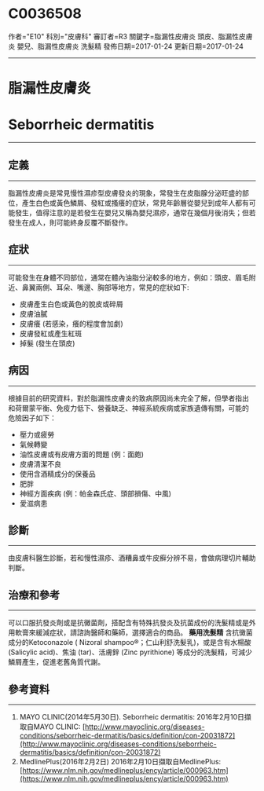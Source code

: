 # C0036508
作者="E10"
科別="皮膚科"
審訂者=R3
關鍵字=脂漏性皮膚炎 頭皮、脂漏性皮膚炎 嬰兒、脂漏性皮膚炎 洗髮精
發佈日期=2017-01-24
更新日期=2017-01-24

----------
# 脂漏性皮膚炎
# Seborrheic dermatitis
----------
## 定義
----------

脂漏性皮膚炎是常見慢性濕疹型皮膚發炎的現象，常發生在皮脂腺分泌旺盛的部位，產生白色或黃色鱗屑、發紅或搔癢的症狀，常見年齡層從嬰兒到成年人都有可能發生，值得注意的是若發生在嬰兒又稱為嬰兒濕疹，通常在幾個月後消失；但若發生在成人，則可能終身反覆不斷發作。 

## 症狀
----------

可能發生在身體不同部位，通常在體內油脂分泌較多的地方，例如：頭皮、眉毛附近、鼻翼兩側、耳朵、嘴邊、胸部等地方，常見的症狀如下:

- 皮膚產生白色或黃色的脫皮或碎屑
- 皮膚油膩
- 皮膚癢 (若感染，癢的程度會加劇) 
- 皮膚發紅或產生紅斑
- 掉髮 (發生在頭皮) 
## 病因
----------

根據目前的研究資料，對於脂漏性皮膚炎的致病原因尚未完全了解，但學者指出
和荷爾蒙平衡、免疫力低下、營養缺乏、神經系統疾病或家族遺傳有關，可能的
危險因子如下：

- 壓力或疲勞
- 氣候轉變
- 油性皮膚或有皮膚方面的問題 (例：面皰) 
- 皮膚清潔不良
- 使用含酒精成分的保養品
- 肥胖
- 神經方面疾病 (例：帕金森氏症、頭部損傷、中風) 
- 愛滋病患 
## 診斷
----------

由皮膚科醫生診斷，若和慢性濕疹、酒糟鼻或牛皮癬分辨不易，會做病理切片輔助判斷。

## 治療和參考
----------

可以口服抗發炎劑或是抗黴菌劑，搭配含有特殊抗發炎及抗菌成份的洗髮精或是外用軟膏來緩減症狀，請諮詢醫師和藥師，選擇適合的商品。
**藥用洗髮精**
含抗黴菌成分的Ketoconazole ( Nizoral shampoo®；仁山利舒洗髮乳)，或是含有水楊酸 (Salicylic acid)、焦油 (tar)、活膚鋅 (Zinc pyrithione) 等成分的洗髮精，可減少鱗屑產生，促進老舊角質代謝。

## 參考資料
----------
1. MAYO CLINIC(2014年5月30日). Seborrheic dermatitis:
  2016年2月10日擷取自MAYO CLINIC: [http://www.mayoclinic.org/diseases-conditions/seborrheic-dermatitis/basics/definition/con-20031872](http://www.mayoclinic.org/diseases-conditions/seborrheic-dermatitis/basics/definition/con-20031872)
2. MedlinePlus(2016年2月2日) 2016年2月10日擷取自MedlinePlus:
  [https://www.nlm.nih.gov/medlineplus/ency/article/000963.htm](https://www.nlm.nih.gov/medlineplus/ency/article/000963.htm)

